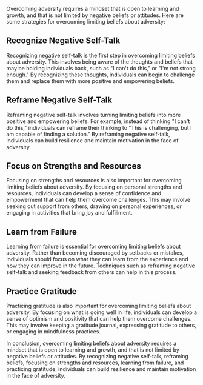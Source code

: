 
Overcoming adversity requires a mindset that is open to learning and growth, and that is not limited by negative beliefs or attitudes. Here are some strategies for overcoming limiting beliefs about adversity:

Recognize Negative Self-Talk
----------------------------

Recognizing negative self-talk is the first step in overcoming limiting beliefs about adversity. This involves being aware of the thoughts and beliefs that may be holding individuals back, such as "I can't do this," or "I'm not strong enough." By recognizing these thoughts, individuals can begin to challenge them and replace them with more positive and empowering beliefs.

Reframe Negative Self-Talk
--------------------------

Reframing negative self-talk involves turning limiting beliefs into more positive and empowering beliefs. For example, instead of thinking "I can't do this," individuals can reframe their thinking to "This is challenging, but I am capable of finding a solution." By reframing negative self-talk, individuals can build resilience and maintain motivation in the face of adversity.

Focus on Strengths and Resources
--------------------------------

Focusing on strengths and resources is also important for overcoming limiting beliefs about adversity. By focusing on personal strengths and resources, individuals can develop a sense of confidence and empowerment that can help them overcome challenges. This may involve seeking out support from others, drawing on personal experiences, or engaging in activities that bring joy and fulfillment.

Learn from Failure
------------------

Learning from failure is essential for overcoming limiting beliefs about adversity. Rather than becoming discouraged by setbacks or mistakes, individuals should focus on what they can learn from the experience and how they can improve in the future. Techniques such as reframing negative self-talk and seeking feedback from others can help in this process.

Practice Gratitude
------------------

Practicing gratitude is also important for overcoming limiting beliefs about adversity. By focusing on what is going well in life, individuals can develop a sense of optimism and positivity that can help them overcome challenges. This may involve keeping a gratitude journal, expressing gratitude to others, or engaging in mindfulness practices.

In conclusion, overcoming limiting beliefs about adversity requires a mindset that is open to learning and growth, and that is not limited by negative beliefs or attitudes. By recognizing negative self-talk, reframing beliefs, focusing on strengths and resources, learning from failure, and practicing gratitude, individuals can build resilience and maintain motivation in the face of adversity.
